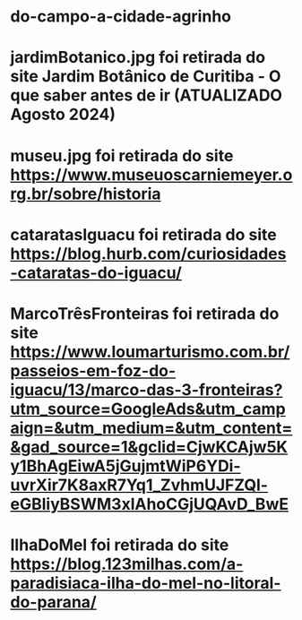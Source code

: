 # do-campo-a-cidade-agrinho
# jardimBotanico.jpg foi retirada do site Jardim Botânico de Curitiba - O que saber antes de ir (ATUALIZADO Agosto 2024)
# museu.jpg  foi retirada do site https://www.museuoscarniemeyer.org.br/sobre/historia
# cataratasIguacu foi retirada do site https://blog.hurb.com/curiosidades-cataratas-do-iguacu/
# MarcoTrêsFronteiras foi retirada do site https://www.loumarturismo.com.br/passeios-em-foz-do-iguacu/13/marco-das-3-fronteiras?utm_source=GoogleAds&utm_campaign=&utm_medium=&utm_content=&gad_source=1&gclid=CjwKCAjw5Ky1BhAgEiwA5jGujmtWiP6YDi-uvrXir7K8axR7Yq1_ZvhmUJFZQl-eGBliyBSWM3xlAhoCGjUQAvD_BwE
# IlhaDoMel foi retirada do site https://blog.123milhas.com/a-paradisiaca-ilha-do-mel-no-litoral-do-parana/
